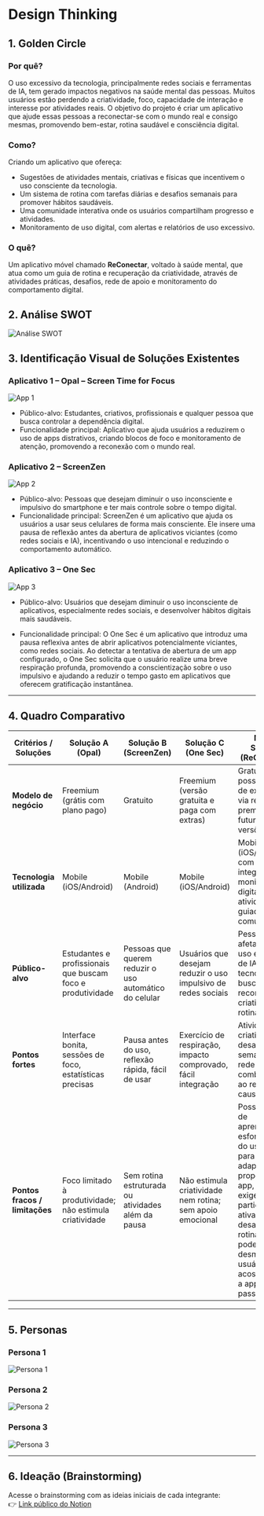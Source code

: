# Design Thinking

## 1. Golden Circle

### Por quê?
O uso excessivo da tecnologia, principalmente redes sociais e ferramentas de IA, tem gerado impactos negativos na saúde mental das pessoas. Muitos usuários estão perdendo a criatividade, foco, capacidade de interação e interesse por atividades reais. O objetivo do projeto é criar um aplicativo que ajude essas pessoas a reconectar-se com o mundo real e consigo mesmas, promovendo bem-estar, rotina saudável e consciência digital.

### Como?
Criando um aplicativo que ofereça:
- Sugestões de atividades mentais, criativas e físicas que incentivem o uso consciente da tecnologia.
- Um sistema de rotina com tarefas diárias e desafios semanais para promover hábitos saudáveis.
- Uma comunidade interativa onde os usuários compartilham progresso e atividades.
- Monitoramento de uso digital, com alertas e relatórios de uso excessivo.
  
### O quê?
Um aplicativo móvel chamado **ReConectar**, voltado à saúde mental, que atua como um guia de rotina e recuperação da criatividade, através de atividades práticas, desafios, rede de apoio e monitoramento do comportamento digital.


## 2. Análise SWOT

![Análise SWOT](https://github.com/user-attachments/assets/b7dc5c5b-ff8f-4c23-8ffc-e5756b9353d5)



## 3. Identificação Visual de Soluções Existentes

### Aplicativo 1 – Opal – Screen Time for Focus
![App 1](https://github.com/user-attachments/assets/a2c65fe0-0471-41a5-adf9-759b81019923)

- Público-alvo: Estudantes, criativos, profissionais e qualquer pessoa que busca controlar a dependência digital.
- Funcionalidade principal: Aplicativo que ajuda usuários a reduzirem o uso de apps distrativos, criando blocos de foco e monitoramento de atenção, promovendo a reconexão com o mundo real.

### Aplicativo 2 – ScreenZen
![App 2](https://is1-ssl.mzstatic.com/image/thumb/PurpleSource211/v4/2f/96/cd/2f96cda5-ed32-dac6-335e-77a74e7504b5/268a6174-9be0-4932-b140-d4ee367cb1c0_9.png/600x0w.webp)
- Público-alvo: Pessoas que desejam diminuir o uso inconsciente e impulsivo do smartphone e ter mais controle sobre o tempo digital.
- Funcionalidade principal: ScreenZen é um aplicativo que ajuda os usuários a usar seus celulares de forma mais consciente. Ele insere uma pausa de reflexão antes da abertura de aplicativos viciantes (como redes sociais e IA), incentivando o uso intencional e reduzindo o comportamento automático.

### Aplicativo 3 – One Sec
![App 3](https://is1-ssl.mzstatic.com/image/thumb/PurpleSource211/v4/97/4e/6a/974e6a51-048b-28e8-6682-33f1dd2fdfb3/b2a72467-973c-4add-ba7c-db4afe164744_6.5inch-3.jpeg/600x0w.webp)
- Público-alvo: Usuários que desejam diminuir o uso inconsciente de aplicativos, especialmente redes sociais, e desenvolver hábitos digitais mais saudáveis.

- Funcionalidade principal: O One Sec é um aplicativo que introduz uma pausa reflexiva antes de abrir aplicativos potencialmente viciantes, como redes sociais. Ao detectar a tentativa de abertura de um app configurado, o One Sec solicita que o usuário realize uma breve respiração profunda, promovendo a conscientização sobre o uso impulsivo e ajudando a reduzir o tempo gasto em aplicativos que oferecem gratificação instantânea.

---

## 4. Quadro Comparativo

| Critérios / Soluções       | Solução A (Opal)                                      | Solução B (ScreenZen)                                  | Solução C (One Sec)                                    | Nossa Solução (ReConectar)                                                                 |
|----------------------------|--------------------------------------------------------|----------------------------------------------------------|----------------------------------------------------------|---------------------------------------------------------------------------------------------|
| **Modelo de negócio**      | Freemium (grátis com plano pago)                      | Gratuito                                                  | Freemium (versão gratuita e paga com extras)            | Gratuito, com possibilidade de expansão via recursos premium em futuras versões             |
| **Tecnologia utilizada**   | Mobile (iOS/Android)                                   | Mobile (Android)                                          | Mobile (iOS/Android)                                     | Mobile (iOS/Android) com integração de monitoramento digital, atividades guiadas e comunidade |
| **Público-alvo**           | Estudantes e profissionais que buscam foco e produtividade | Pessoas que querem reduzir o uso automático do celular | Usuários que desejam reduzir o uso impulsivo de redes sociais | Pessoas afetadas pelo uso excessivo de IA e tecnologia, buscando reconexão, criatividade e rotina |
| **Pontos fortes**          | Interface bonita, sessões de foco, estatísticas precisas | Pausa antes do uso, reflexão rápida, fácil de usar       | Exercício de respiração, impacto comprovado, fácil integração | Atividades criativas, desafios semanais, rede de apoio, combate direto ao retrocesso causado por IA |
| **Pontos fracos / limitações** | Foco limitado à produtividade; não estimula criatividade | Sem rotina estruturada ou atividades além da pausa       | Não estimula criatividade nem rotina; sem apoio emocional |Possível curva de aprendizado e esforço inicial do usuário para se adaptar à proposta do app, já que ele exige participação ativa em desafios e rotina, o que pode desmotivar usuários acostumados a apps mais passivos.     |

---

## 5. Personas

### Persona 1 
![Persona 1](personas/persona1.png)

### Persona 2
![Persona 2](personas/persona2.png)

### Persona 3
![Persona 3](personas/persona3.png)

---

## 6. Ideação (Brainstorming)

Acesse o brainstorming com as ideias iniciais de cada integrante:  
👉 [Link público do Notion](https://notion.so/seulink)
